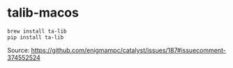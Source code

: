 # talib-macos
```
brew install ta-lib
pip install ta-lib
```

Source: https://github.com/enigmampc/catalyst/issues/187#issuecomment-374552524
